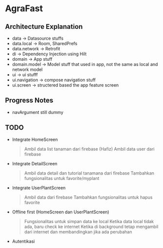 # AgraFast


## Architecture Explanation
- data -> Datasource stuffs
- data.local -> Room, SharedPrefs
- data.network -> Retrofit
- di -> Dependency Injection using Hilt
- domain -> App stuff
- domain.model -> Model stuff that used in app, not the same as local and network model
- ui -> ui stufff
- ui.navigation -> compose navigation stuff
- ui.screen -> structered based the app feature screen





## Progress Notes
- navArgument still dummy


## TODO
- Integrate HomeScreen
  > Ambil data list tanaman dari firebase (Hafiz)
  > Ambil data user  dari firebase
- Integrate DetailScreen
  > Ambil data detail dan tutorial tanamana dari firebase
  > Tambahkan fungsionalitas untuk favorite/myplant
- Integrate UserPlantScreen
  > Ambil data dari firebase
  > Tambahkan fungsionalitas untuk hapus favorite
- Offline first (HomeScreen dan UserPlantScreen)
  > Fungsionalitas untuk simpan data ke local
  > Ketika data local tidak ada, baru check ke internet
  > Ketika di background tetap mengambil dari internet dan membandingkan jika ada perubahan
- Autentikasi